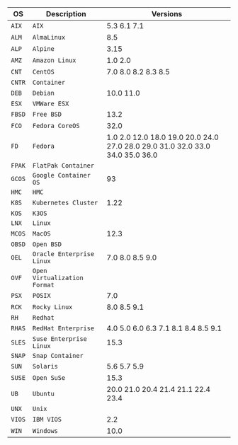 | OS     | Description                  | Versions                                                                      |
| ------ | ---------------------------- | ----------------------------------------------------------------------------- |
| `AIX`  | `AIX`                        | 5.3 6.1 7.1                                                                   |
| `ALM`  | `AlmaLinux`                  | 8.5                                                                           |
| `ALP`  | `Alpine`                     | 3.15                                                                          |
| `AMZ`  | `Amazon Linux`               | 1.0 2.0                                                                       |
| `CNT`  | `CentOS`                     | 7.0 8.0 8.2 8.3 8.5                                                           |
| `CNTR` | `Container`                  |                                                                               |
| `DEB`  | `Debian`                     | 10.0 11.0                                                                     |
| `ESX`  | `VMWare ESX`                 |                                                                               |
| `FBSD` | `Free BSD`                   | 13.2                                                                          |
| `FCO`  | `Fedora CoreOS`              | 32.0                                                                          |
| `FD`   | `Fedora`                     | 1.0 2.0 12.0 18.0 19.0 20.0 24.0 27.0 28.0 29.0 31.0 32.0 33.0 34.0 35.0 36.0 |
| `FPAK` | `FlatPak Container`          |                                                                               |
| `GCOS` | `Google Container OS`        | 93                                                                            |
| `HMC`  | `HMC`                        |                                                                               |
| `K8S`  | `Kubernetes Cluster`         | 1.22                                                                          |
| `KOS`  | `K3OS`                       |                                                                               |
| `LNX`  | `Linux`                      |                                                                               |
| `MCOS` | `MacOS`                      | 12.3                                                                          |
| `OBSD` | `Open BSD`                   |                                                                               |
| `OEL`  | `Oracle Enterprise Linux`    | 7.0 8.0 8.5 9.0                                                               |
| `OVF`  | `Open Virtualization Format` |                                                                               |
| `PSX`  | `POSIX`                      | 7.0                                                                           |
| `RCK`  | `Rocky Linux`                | 8.0 8.5 9.1                                                                   |
| `RH`   | `Redhat`                     |                                                                               |
| `RHAS` | `RedHat Enterprise`          | 4.0 5.0 6.0 6.3 7.1 8.1 8.4 8.5 9.1                                           |
| `SLES` | `Suse Enterprise Linux`      | 15.3                                                                          |
| `SNAP` | `Snap Container`             |                                                                               |
| `SUN`  | `Solaris`                    | 5.6 5.7 5.9                                                                   |
| `SUSE` | `Open SuSe`                  | 15.3                                                                          |
| `UB`   | `Ubuntu`                     | 20.0 21.0 20.4 21.4 21.1 22.4 23.4                                            |
| `UNX`  | `Unix`                       |                                                                               |
| `VIOS` | `IBM VIOS`                   | 2.2                                                                           |
| `WIN`  | `Windows`                    | 10.0                                                                          |
